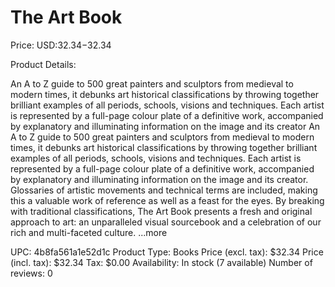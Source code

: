 # The Art Book

Price: USD:$32.34-$32.34

Product Details:

An A to Z guide to 500 great painters and sculptors from medieval to modern times, it debunks art historical classifications by throwing together brilliant examples of all periods, schools, visions and techniques. Each artist is represented by a full-page colour plate of a definitive work, accompanied by explanatory and illuminating information on the image and its creator An A to Z guide to 500 great painters and sculptors from medieval to modern times, it debunks art historical classifications by throwing together brilliant examples of all periods, schools, visions and techniques. Each artist is represented by a full-page colour plate of a definitive work, accompanied by explanatory and illuminating information on the image and its creator. Glossaries of artistic movements and technical terms are included, making this a valuable work of reference as well as a feast for the eyes. By breaking with traditional classifications, The Art Book presents a fresh and original approach to art: an unparalleled visual sourcebook and a celebration of our rich and multi-faceted culture. ...more

UPC: 4b8fa561a1e52d1c
Product Type: Books
Price (excl. tax): $32.34
Price (incl. tax): $32.34
Tax: $0.00
Availability: In stock (7 available)
Number of reviews: 0